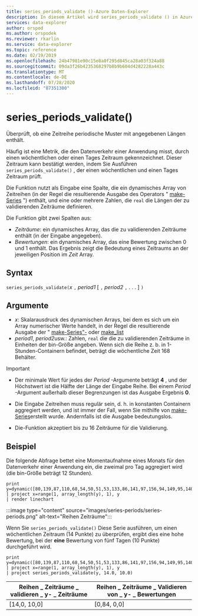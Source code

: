 ```yaml
---
title: series_periods_validate ()-Azure Daten-Explorer
description: In diesem Artikel wird series_periods_validate () in Azure Daten-Explorer beschrieben.
services: data-explorer
author: orspod
ms.author: orspodek
ms.reviewer: rkarlin
ms.service: data-explorer
ms.topic: reference
ms.date: 02/19/2019
ms.openlocfilehash: 24b47981e90c15e8a0f295d845ca28a03f324a88
ms.sourcegitcommit: 09da3f26b4235368297b8b9b604d4282228a443c
ms.translationtype: MT
ms.contentlocale: de-DE
ms.lasthandoff: 07/28/2020
ms.locfileid: "87351300"
---
```

# <a name="series_periods_validate"></a>series_periods_validate()

Überprüft, ob eine Zeitreihe periodische Muster mit angegebenen Längen enthält.  

Häufig ist eine Metrik, die den Datenverkehr einer Anwendung misst, durch einen wöchentlichen oder einen Tages Zeitraum gekennzeichnet. Dieser Zeitraum kann bestätigt werden, indem Sie Ausführen `series_periods_validate()` , der einen wöchentlichen und einen Tages Zeitraum prüft.

Die Funktion nutzt als Eingabe eine Spalte, die ein dynamisches Array von Zeitreihen (in der Regel die resultierende Ausgabe des Operators " [make-Series](make-seriesoperator.md) ") enthält, und eine oder mehrere Zahlen, die `real` die Längen der zu validierenden Zeiträume definieren.

Die Funktion gibt zwei Spalten aus:
* *Zeiträume*: ein dynamisches Array, das die zu validierenden Zeiträume enthält (in der Eingabe angegeben).
* *Bewertungen*: ein dynamisches Array, das eine Bewertung zwischen 0 und 1 enthält. Das Ergebnis zeigt die Bedeutung eines Zeitraums an der jeweiligen Position im *Zeit* Array.

## <a name="syntax"></a>Syntax

`series_periods_validate(`*x* `,` *period1* [ `,` *period2* `,` . . . ] `)`

## <a name="arguments"></a>Argumente

* *x*: Skalarausdruck des dynamischen Arrays, bei dem es sich um ein Array numerischer Werte handelt, in der Regel die resultierende Ausgabe der " [make-Series"-](make-seriesoperator.md) oder [make_list](makelist-aggfunction.md)
* *period1*, *period2*usw.: Zahlen, `real` die die zu validierenden Zeiträume in Einheiten der bin-Größe angeben. Wenn sich die Reihe z. b. in 1-Stunden-Containern befindet, beträgt die wöchentliche Zeit 168 Behälter.

> [!IMPORTANT]
> * Der minimale Wert für jedes der *Period* -Argumente beträgt **4** , und der Höchstwert ist die Hälfte der Länge der Eingabe Reihe. Bei einem *Period* -Argument außerhalb dieser Begrenzungen ist das Ausgabe Ergebnis **0**.
>
> * Die Eingabe Zeitreihen muss regulär sein, d. h. in konstanten Containern aggregiert werden, und ist immer der Fall, wenn Sie mithilfe von [make-Series](make-seriesoperator.md)erstellt wurde. Andernfalls ist die Ausgabe bedeutungslos.
> 
> * Die-Funktion akzeptiert bis zu 16 Zeiträume für die Validierung.

## <a name="example"></a>Beispiel

Die folgende Abfrage bettet eine Momentaufnahme eines Monats für den Datenverkehr einer Anwendung ein, die zweimal pro Tag aggregiert wird (die bin-Größe beträgt 12 Stunden).

<!-- csl: https://help.kusto.windows.net:443/Samples -->
```kusto
print y=dynamic([80,139,87,110,68,54,50,51,53,133,86,141,97,156,94,149,95,140,77,61,50,54,47,133,72,152,94,148,105,162,101,160,87,63,53,55,54,151,103,189,108,183,113,175,113,178,90,71,62,62,65,165,109,181,115,182,121,178,114,170])
| project x=range(1, array_length(y), 1), y  
| render linechart 
```

:::image type="content" source="images/series-periods/series-periods.png" alt-text="Reihen Zeiträume":::

Wenn Sie `series_periods_validate()` Diese Serie ausführen, um einen wöchentlichen Zeitraum (14 Punkte) zu überprüfen, ergibt dies eine hohe Bewertung, bei der **eine** Bewertung von fünf Tagen (10 Punkte) durchgeführt wird.

<!-- csl: https://help.kusto.windows.net:443/Samples -->
```kusto
print y=dynamic([80,139,87,110,68,54,50,51,53,133,86,141,97,156,94,149,95,140,77,61,50,54,47,133,72,152,94,148,105,162,101,160,87,63,53,55,54,151,103,189,108,183,113,175,113,178,90,71,62,62,65,165,109,181,115,182,121,178,114,170])
| project x=range(1, array_length(y), 1), y  
| project series_periods_validate(y, 14.0, 10.0)
```

| Reihen \_ Zeiträume \_ validieren \_ y- \_ Zeiträume  | Reihen \_ Zeiträume \_ Validieren von \_ y- \_ Bewertungen |
|-------------|-------------------|
| [14,0, 10,0] | [0,84, 0,0]  |
